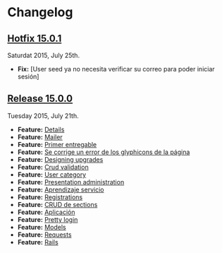 # Changelog
## [Hotfix 15.0.1](https://github.com/dochoaj/rease/pull/21)
Saturdat 2015, July 25th.
* **Fix:** [User seed ya no necesita verificar su correo para poder iniciar sesión]
## [Release 15.0.0](https://github.com/dochoaj/rease/pull/18)
Tuesday 2015, July 21th.
* **Feature:** [Details](https://github.com/dochoaj/rease/pull/17)
* **Feature:** [Mailer](https://github.com/dochoaj/rease/pull/16)
* **Feature:** [Primer entregable](https://github.com/dochoaj/rease/pull/15)
* **Feature:** [Se corrige un error de los glyphicons de la página](https://github.com/dochoaj/rease/pull/13)
* **Feature:** [Designing upgrades](https://github.com/dochoaj/rease/pull/12)
* **Feature:** [Crud validation](https://github.com/dochoaj/rease/pull/11)
* **Feature:** [User category](https://github.com/dochoaj/rease/pull/10)
* **Feature:** [Presentation administration](https://github.com/dochoaj/rease/pull/9)
* **Feature:** [Aprendizaje servicio](https://github.com/dochoaj/rease/pull/8)
* **Feature:** [Registrations](https://github.com/dochoaj/rease/pull/7)
* **Feature:** [CRUD de sections](https://github.com/dochoaj/rease/pull/6)
* **Feature:** [Aplicación](https://github.com/dochoaj/rease/pull/5)
* **Feature:** [Pretty login](https://github.com/dochoaj/rease/pull/4)
* **Feature:** [Models](https://github.com/dochoaj/rease/pull/3)
* **Feature:** [Requests](https://github.com/dochoaj/rease/pull/2)
* **Feature:** [Rails](https://github.com/dochoaj/rease/pull/1)
